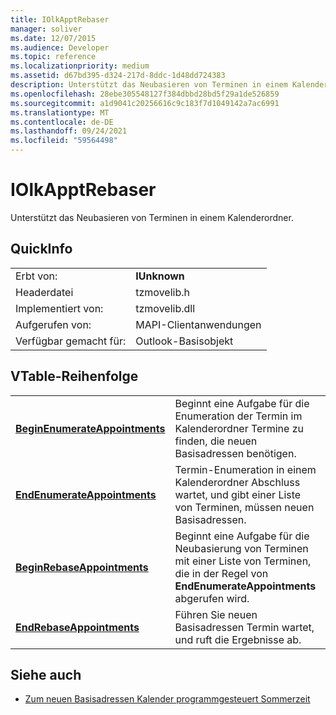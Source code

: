 ```yaml
---
title: IOlkApptRebaser
manager: soliver
ms.date: 12/07/2015
ms.audience: Developer
ms.topic: reference
ms.localizationpriority: medium
ms.assetid: d67bd395-d324-217d-8ddc-1d48dd724383
description: Unterstützt das Neubasieren von Terminen in einem Kalenderordner.
ms.openlocfilehash: 28ebe305548127f384dbbd28bd5f29a1de526859
ms.sourcegitcommit: a1d9041c20256616c9c183f7d1049142a7ac6991
ms.translationtype: MT
ms.contentlocale: de-DE
ms.lasthandoff: 09/24/2021
ms.locfileid: "59564498"
---
```

# <a name="iolkapptrebaser"></a>IOlkApptRebaser

Unterstützt das Neubasieren von Terminen in einem Kalenderordner.
  
## <a name="quick-info"></a>QuickInfo

|||
|:-----|:-----|
|Erbt von:  <br/> |**IUnknown** <br/> |
|Headerdatei  <br/> |tzmovelib.h  <br/> |
|Implementiert von:  <br/> |tzmovelib.dll  <br/> |
|Aufgerufen von:  <br/> |MAPI-Clientanwendungen  <br/> |
|Verfügbar gemacht für:  <br/> |Outlook-Basisobjekt  <br/> |
   
## <a name="vtable-order"></a>VTable-Reihenfolge

|||
|:-----|:-----|
|**[BeginEnumerateAppointments](iolkapptrebaser-beginenumerateappointments.md)** <br/> |Beginnt eine Aufgabe für die Enumeration der Termin im Kalenderordner Termine zu finden, die neuen Basisadressen benötigen.  <br/> |
|**[EndEnumerateAppointments](iolkapptrebaser-endenumerateappointments.md)** <br/> |Termin-Enumeration in einem Kalenderordner Abschluss wartet, und gibt einer Liste von Terminen, müssen neuen Basisadressen.  <br/> |
|**[BeginRebaseAppointments](iolkapptrebaser-beginrebaseappointments.md)** <br/> |Beginnt eine Aufgabe für die Neubasierung von Terminen mit einer Liste von Terminen, die in der Regel von **EndEnumerateAppointments** abgerufen wird.  <br/> |
|**[EndRebaseAppointments](iolkapptrebaser-endrebaseappointments.md)** <br/> |Führen Sie neuen Basisadressen Termin wartet, und ruft die Ergebnisse ab.  <br/> |
   
## <a name="see-also"></a>Siehe auch

- [Zum neuen Basisadressen Kalender programmgesteuert Sommerzeit](about-rebasing-calendars-programmatically-for-daylight-saving-time.md)

